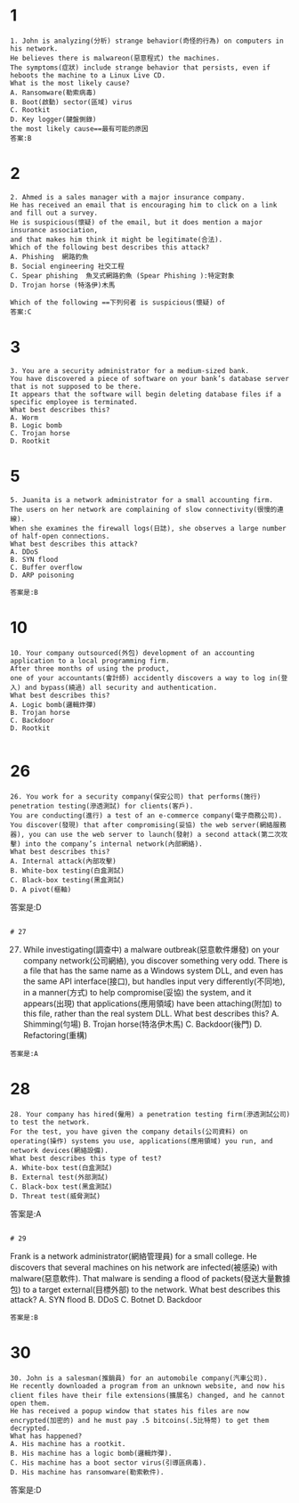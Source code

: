 
# 1
```
1. John is analyzing(分析) strange behavior(奇怪的行為) on computers in his network. 
He believes there is malwareon(惡意程式) the machines.
The symptoms(症狀) include strange behavior that persists, even if heboots the machine to a Linux Live CD.
What is the most likely cause?
A. Ransomware(勒索病毒)
B. Boot(啟動) sector(區域) virus
C. Rootkit
D. Key logger(鍵盤側錄)
the most likely cause==最有可能的原因
答案:B
```


# 2
```
2. Ahmed is a sales manager with a major insurance company. 
He has received an email that is encouraging him to click on a link and fill out a survey. 
He is suspicious(懷疑) of the email, but it does mention a major insurance association,
and that makes him think it might be legitimate(合法). 
Which of the following best describes this attack?
A. Phishing  網路釣魚
B. Social engineering 社交工程
C. Spear phishing  魚叉式網路釣魚 (Spear Phishing ):特定對象
D. Trojan horse (特洛伊)木馬
```
```
Which of the following ==下列何者 is suspicious(懷疑) of
答案:C

```



# 3
```
3. You are a security administrator for a medium-sized bank.
You have discovered a piece of software on your bank’s database server that is not supposed to be there.
It appears that the software will begin deleting database files if a specific employee is terminated. 
What best describes this?
A. Worm
B. Logic bomb
C. Trojan horse
D. Rootkit
```








# 5
```
5. Juanita is a network administrator for a small accounting firm. 
The users on her network are complaining of slow connectivity(很慢的連線).
When she examines the firewall logs(日誌), she observes a large number of half-open connections.
What best describes this attack?
A. DDoS
B. SYN flood
C. Buffer overflow
D. ARP poisoning

```
```
答案是:B
```





# 10
```
10. Your company outsourced(外包) development of an accounting application to a local programming firm. 
After three months of using the product, 
one of your accountants(會計師) accidently discovers a way to log in(登入) and bypass(繞過) all security and authentication. 
What best describes this?
A. Logic bomb(邏輯炸彈)
B. Trojan horse
C. Backdoor
D. Rootkit


```
# 26
```
26. You work for a security company(保安公司) that performs(施行) penetration testing(滲透測試) for clients(客戶). 
You are conducting(進行) a test of an e-commerce company(電子商務公司). You discover(發現) that after compromising(妥協) the web server(網絡服務器), you can use the web server to launch(發射) a second attack(第二次攻擊) into the company’s internal network(內部網絡). 
What best describes this?
A. Internal attack(內部攻擊)
B. White-box testing(白盒測試)
C. Black-box testing(黑盒測試)
D. A pivot(樞軸)

```
答案是:D
```

# 27
```
27. While investigating(調查中) a malware outbreak(惡意軟件爆發) on your company network(公司網絡), you discover something very odd. 
There is a file that has the same name as a Windows system DLL, and even has the same API interface(接口),
but handles input very differently(不同地), in a manner(方式) to help compromise(妥協) the system, 
and it appears(出現) that applications(應用領域) have been attaching(附加) to this file, rather than the real system DLL. 
What best describes this?
A. Shimming(勻場)
B. Trojan horse(特洛伊木馬)
C. Backdoor(後門)
D. Refactoring(重構)

```
答案是:A
```


# 28
```
28. Your company has hired(僱用) a penetration testing firm(滲透測試公司) to test the network. 
For the test, you have given the company details(公司資料) on operating(操作) systems you use, applications(應用領域) you run, and network devices(網絡設備).
What best describes this type of test?
A. White-box test(白盒測試)
B. External test(外部測試)
C. Black-box test(黑盒測試)
D. Threat test(威脅測試)

```
答案是:A
```

# 29
``` 
Frank is a network administrator(網絡管理員) for a small college. 
He discovers that several machines on his network are infected(被感染) with malware(惡意軟件).
That malware is sending a flood of packets(發送大量數據包) to a target external(目標外部) to the network. 
What best describes this attack?
A. SYN flood
B. DDoS
C. Botnet
D. Backdoor

```
答案是:B
```

# 30
```
30. John is a salesman(推銷員) for an automobile company(汽車公司). 
He recently downloaded a program from an unknown website, and now his client files have their file extensions(擴展名) changed, and he cannot open them. 
He has received a popup window that states his files are now encrypted(加密的) and he must pay .5 bitcoins(.5比特幣) to get them decrypted. 
What has happened?
A. His machine has a rootkit.
B. His machine has a logic bomb(邏輯炸彈).
C. His machine has a boot sector virus(引導區病毒).
D. His machine has ransomware(勒索軟件).

```
答案是:D
```



